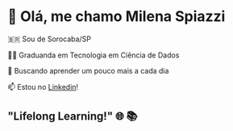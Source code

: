# 👋 Olá, me chamo **Milena Spiazzi**
🇧🇷 Sou de Sorocaba/SP

👩‍💻 Graduanda em Tecnologia em Ciência de Dados

💞️ Buscando aprender um pouco mais a cada dia 

📫 Estou no [Linkedin](https://www.facebook.com/milena.spiazzi/)!

##                                                                   "Lifelong Learning!" 🌐 📚


<!---
mspzzi/mspzzi is a ✨ special ✨ repository because its `README.md` (this file) appears on your GitHub profile.
You can click the Preview link to take a look at your changes.
--->
